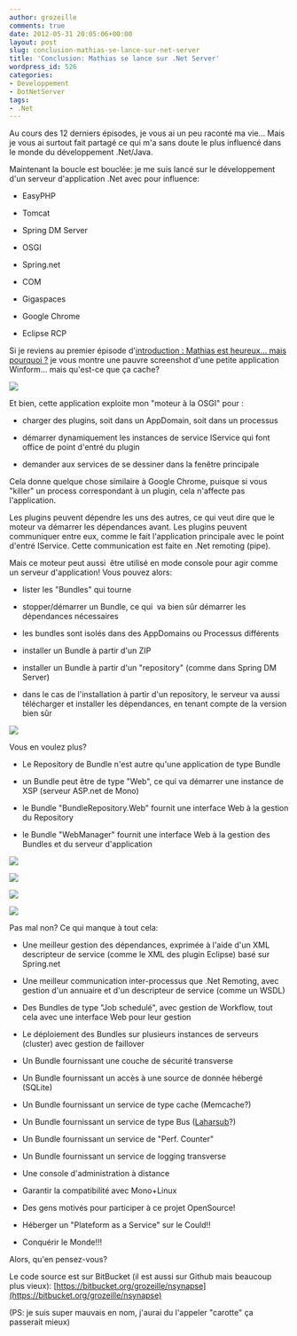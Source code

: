 ```yaml
---
author: grozeille
comments: true
date: 2012-05-31 20:05:06+00:00
layout: post
slug: conclusion-mathias-se-lance-sur-net-server
title: 'Conclusion: Mathias se lance sur .Net Server'
wordpress_id: 526
categories:
- Developpement
- DotNetServer
tags:
- .Net
---
```


Au cours des 12 derniers épisodes, je vous ai un peu raconté ma vie...
Mais je vous ai surtout fait partagé ce qui m'a sans doute le plus influencé dans le monde du développement .Net/Java.

Maintenant la boucle est bouclée: je me suis lancé sur le développement d'un serveur d'application .Net avec pour influence:



	
  * EasyPHP

	
  * Tomcat

	
  * Spring DM Server

	
  * OSGI

	
  * Spring.net

	
  * COM

	
  * Gigaspaces

	
  * Google Chrome

	
  * Eclipse RCP


Si je reviens au premier épisode d'[introduction : Mathias est heureux… mais pourquoi ?](http://grozeille.com/2010/06/27/introduction-mathias-est-heureux%e2%80%a6-mais-pourquoi/) je vous montre une pauvre screenshot d'une petite application Winform... mais qu'est-ce que ça cache?

[![](http://grozeille.files.wordpress.com/2010/11/yes.png?w=300)](http://grozeille.files.wordpress.com/2010/11/yes.png)

Et bien, cette application exploite mon "moteur à la OSGI" pour :



	
  * charger des plugins, soit dans un AppDomain, soit dans un processus

	
  * démarrer dynamiquement les instances de service IService qui font office de point d'entré du plugin

	
  * demander aux services de se dessiner dans la fenêtre principale


Cela donne quelque chose similaire à Google Chrome, puisque si vous "killer" un process correspondant à un plugin, cela n'affecte pas l'application.

Les plugins peuvent dépendre les uns des autres, ce qui veut dire que le moteur va démarrer les dépendances avant.
Les plugins peuvent communiquer entre eux, comme le fait l'application principale avec le point d'entré IService. Cette communication est faite en .Net remoting (pipe).

Mais ce moteur peut aussi  être utilisé en mode console pour agir comme un serveur d'application!
Vous pouvez alors:

	
  * lister les "Bundles" qui tourne

	
  * stopper/démarrer un Bundle, ce qui  va bien sûr démarrer les dépendances nécessaires

	
  * les bundles sont isolés dans des AppDomains ou Processus différents

	
  * installer un Bundle à partir d'un ZIP

	
  * installer un Bundle à partir d'un "repository" (comme dans Spring DM Server)

	
  * dans le cas de l'installation à partir d'un repository, le serveur va aussi télécharger et installer les dépendances, en tenant compte de la version bien sûr


[![](http://grozeille.files.wordpress.com/2010/11/kukulkanshell.png?w=300)](http://grozeille.files.wordpress.com/2010/11/kukulkanshell.png)

Vous en voulez plus?



	
  * Le Repository de Bundle n'est autre qu'une application de type Bundle

	
  * un Bundle peut être de type "Web", ce qui va démarrer une instance de XSP (serveur ASP.net de Mono)

	
  * le Bundle "BundleRepository.Web" fournit une interface Web à la gestion du Repository

	
  * le Bundle "WebManager" fournit une interface Web à la gestion des Bundles et du serveur d'application


[![](http://grozeille.files.wordpress.com/2010/11/bundlemanagerstartstop.png?w=300)](http://grozeille.files.wordpress.com/2010/11/bundlemanagerstartstop.png)

[![](http://grozeille.files.wordpress.com/2010/11/bundlemanagerinstall.png?w=300)](http://grozeille.files.wordpress.com/2010/11/bundlemanagerinstall.png)

[![](http://grozeille.files.wordpress.com/2010/11/bundlemanagerupdate.png?w=291)](http://grozeille.files.wordpress.com/2010/11/bundlemanagerupdate.png)

[![](http://grozeille.files.wordpress.com/2010/11/repositorywebui.png?w=300)](http://grozeille.files.wordpress.com/2010/11/repositorywebui.png)

Pas mal non?
Ce qui manque à tout cela:



	
  * Une meilleur gestion des dépendances, exprimée à l'aide d'un XML descripteur de service (comme le XML des plugin Eclipse) basé sur Spring.net

	
  * Une meilleur communication inter-processus que .Net Remoting, avec gestion d'un annuaire et d'un descripteur de service (comme un WSDL)

	
  * Des Bundles de type "Job schedulé", avec gestion de Workflow, tout cela avec une interface Web pour leur gestion

	
  * Le déploiement des Bundles sur plusieurs instances de serveurs (cluster) avec gestion de faillover

	
  * Un Bundle fournissant une couche de sécurité transverse

	
  * Un Bundle fournissant un accès à une source de donnée hébergé (SQLite)

	
  * Un Bundle fournissant un service de type cache (Memcache?)

	
  * Un Bundle fournissant un service de type Bus ([Laharsub](http://www.google.com/url?sa=D&q=http://www.infoq.com/news/2010/10/Laharsub&usg=AFQjCNEkeqsCu7d3RjBF-T63q0r1d696Og)?)

	
  * Un Bundle fournissant un service de "Perf. Counter"

	
  * Un Bundle fournissant un service de logging transverse

	
  * Une console d'administration à distance

	
  * Garantir la compatibilité avec Mono+Linux

	
  * Des gens motivés pour participer à ce projet OpenSource!

	
  * Héberger un "Plateform as a Service" sur le Could!!

	
  * Conquérir le Monde!!!


Alors, qu'en pensez-vous?

Le code source est sur BitBucket (il est aussi sur Github mais beaucoup plus vieux): [https://bitbucket.org/grozeille/nsynapse](https://bitbucket.org/grozeille/nsynapse)

(PS: je suis super mauvais en nom, j'aurai du l'appeler "carotte" ça passerait mieux)
